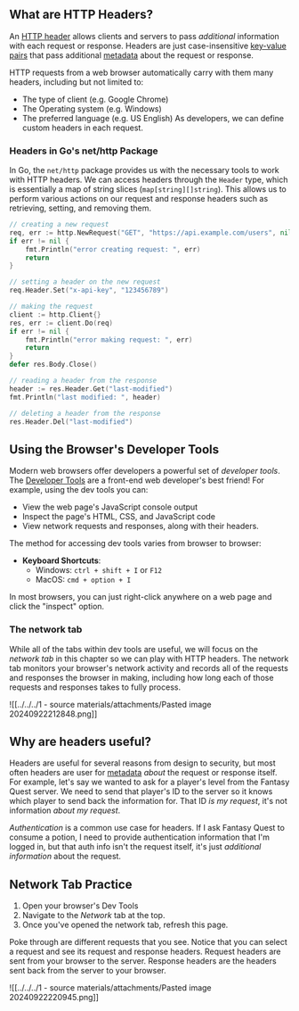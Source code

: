 ## What are HTTP Headers?
An <u>HTTP header</u> allows clients and servers to pass *additional* information with each request or response. Headers are just case-insensitive <u>key-value pairs</u> that  pass additional <u>metadata</u> about the request or response.

HTTP requests from a web browser automatically carry with them many headers, including but not limited to:
- The type of client (e.g. Google Chrome)
- The Operating system (e.g. Windows)
- The preferred language (e.g. US English)
As developers, we can define custom headers in each request.

### Headers in Go's net/http Package 
In Go, the `net/http` package provides us with the necessary tools to work with HTTP headers. We can access headers through the `Header` type, which is essentially a map of string slices (`map[string][]string`). This allows us to perform various actions on our request and response headers such as retrieving, setting, and removing them.

```go
// creating a new request
req, err := http.NewRequest("GET", "https://api.example.com/users", nil)
if err != nil {
	fmt.Println("error creating request: ", err)
	return
}

// setting a header on the new request
req.Header.Set("x-api-key", "123456789")

// making the request
client := http.Client{}
res, err := client.Do(req)
if err != nil {
	fmt.Println("error making request: ", err)
	return
}
defer res.Body.Close()

// reading a header from the response
header := res.Header.Get("last-modified")
fmt.Println("last modified: ", header)

// deleting a header from the response
res.Header.Del("last-modified")
```

## Using the Browser's Developer Tools
Modern web browsers offer developers a powerful set of *developer tools*. The <u>Developer Tools</u> are a front-end web developer's best friend! For example, using the dev tools you can:
- View the web page's JavaScript console output
- Inspect the page's HTML, CSS, and JavaScript code
- View network requests and responses, along with their headers.

The method for accessing dev tools varies from browser to browser:
- **Keyboard Shortcuts**:
	- Windows: `ctrl + shift + I` or `F12`
	- MacOS: `cmd + option + I`

In most browsers, you can just right-click anywhere on a web page and click the "inspect" option. 

### The network tab
While all of the tabs within dev tools are useful, we will focus on the *network tab* in this chapter so we can play with HTTP headers. The network tab monitors your browser's network activity and records all of the requests and responses the browser in making, including how long each of those requests and responses takes to fully process.

![[../../../1 - source materials/attachments/Pasted image 20240922212848.png]]

## Why are headers useful?
Headers are useful for several reasons from design to security, but most often headers are user for <u>metadata</u> *about* the request or response itself. For example, let's say we wanted to ask for a player's level from the Fantasy Quest server. We need to send that player's ID to the server so it knows which player to send back the information for. That ID *is my request*, it's not information *about my request*.

*Authentication* is a common use case for headers. If I ask Fantasy Quest to consume a potion, I need to provide authentication information that I'm logged in, but that auth info isn't the request itself, it's just *additional information* about the request.

## Network Tab Practice
1. Open your browser's Dev Tools
2. Navigate to the *Network* tab at the top.
3. Once you've opened the network tab, refresh this page.

Poke through are different requests that you see. Notice that you can select a request and see its request and response headers. Request headers are sent from your browser to the server. Response headers are the headers sent back from the server to your browser.

![[../../../1 - source materials/attachments/Pasted image 20240922220945.png]]
